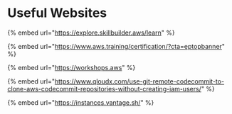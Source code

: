 # Useful Websites

{% embed url="https://explore.skillbuilder.aws/learn" %}

{% embed url="https://www.aws.training/certification/?cta=eptopbanner" %}

{% embed url="https://workshops.aws" %}

{% embed url="https://www.qloudx.com/use-git-remote-codecommit-to-clone-aws-codecommit-repositories-without-creating-iam-users/" %}

{% embed url="https://instances.vantage.sh/" %}
